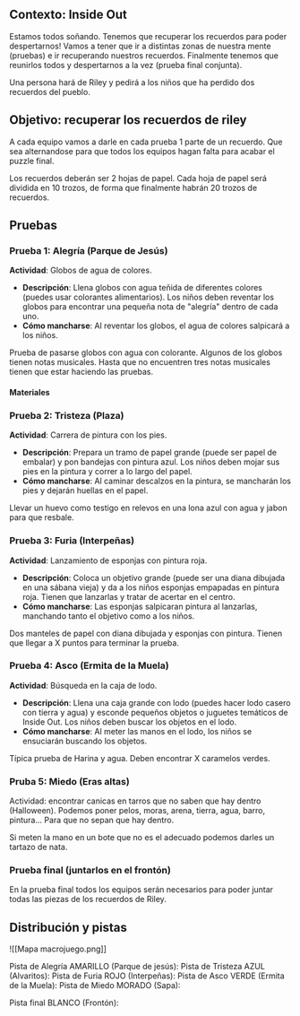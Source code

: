 ## Contexto: Inside Out

Estamos todos soñando. Tenemos que recuperar los recuerdos para poder despertarnos! Vamos a tener que ir a distintas zonas de nuestra mente (pruebas) e ir recuperando nuestros recuerdos. Finalmente tenemos que reunirlos todos y despertarnos a la vez (prueba final conjunta).

Una persona hará de Riley y pedirá a los niños que ha perdido dos recuerdos del pueblo.

## Objetivo: recuperar los recuerdos de riley

A cada equipo vamos a darle en cada prueba 1 parte de un recuerdo. Que sea alternandose para que todos los equipos hagan falta para acabar el puzzle final.

Los recuerdos deberán ser 2 hojas de papel. Cada hoja de papel será dividida en 10 trozos, de forma que finalmente habrán 20 trozos de recuerdos.

## Pruebas

### Prueba 1: Alegría (Parque de Jesús)

**Actividad**: Globos de agua de colores.

- **Descripción**: Llena globos con agua teñida de diferentes colores (puedes usar colorantes alimentarios). Los niños deben reventar los globos para encontrar una pequeña nota de "alegría" dentro de cada uno.
- **Cómo mancharse**: Al reventar los globos, el agua de colores salpicará a los niños.

Prueba de pasarse globos con agua con colorante. Algunos de los globos tienen notas musicales. Hasta que no encuentren tres notas musicales tienen que estar haciendo las pruebas. 
#### Materiales

### Prueba 2: Tristeza (Plaza)

**Actividad**: Carrera de pintura con los pies.

- **Descripción**: Prepara un tramo de papel grande (puede ser papel de embalar) y pon bandejas con pintura azul. Los niños deben mojar sus pies en la pintura y correr a lo largo del papel.
- **Cómo mancharse**: Al caminar descalzos en la pintura, se mancharán los pies y dejarán huellas en el papel.

Llevar un huevo como testigo en relevos en una lona azul con agua y jabon para que resbale. 
### Prueba 3: Furia (Interpeñas)

**Actividad**: Lanzamiento de esponjas con pintura roja.

- **Descripción**: Coloca un objetivo grande (puede ser una diana dibujada en una sábana vieja) y da a los niños esponjas empapadas en pintura roja. Tienen que lanzarlas y tratar de acertar en el centro.
- **Cómo mancharse**: Las esponjas salpicaran pintura al lanzarlas, manchando tanto el objetivo como a los niños.

Dos manteles de papel con diana dibujada y esponjas con pintura. Tienen que llegar a X puntos para terminar la prueba. 
### Prueba 4: Asco (Ermita de la Muela)

**Actividad**: Búsqueda en la caja de lodo.

- **Descripción**: Llena una caja grande con lodo (puedes hacer lodo casero con tierra y agua) y esconde pequeños objetos o juguetes temáticos de Inside Out. Los niños deben buscar los objetos en el lodo.
- **Cómo mancharse**: Al meter las manos en el lodo, los niños se ensuciarán buscando los objetos.

Típica prueba de Harina y agua. Deben encontrar X caramelos verdes.

### Pruba 5: Miedo (Eras altas)

Actividad: encontrar canicas en tarros que no saben que hay dentro (Halloween).
Podemos poner pelos, moras, arena, tierra, agua, barro, pintura... Para que no sepan que hay dentro.

Si meten la mano en un bote que no es el adecuado podemos darles un tartazo de nata.

### Prueba final (juntarlos en el frontón)

En la prueba final todos los equipos serán necesarios para poder juntar todas las piezas de los recuerdos de Riley.

## Distribución y pistas

![[Mapa macrojuego.png]]

Pista de Alegría AMARILLO (Parque de jesús):
Pista de Tristeza AZUL (Alvaritos):
Pista de Furia ROJO (Interpeñas):
Pista de Asco VERDE (Ermita de la Muela):
Pista de Miedo MORADO (Sapa):

Pista final BLANCO (Frontón): 